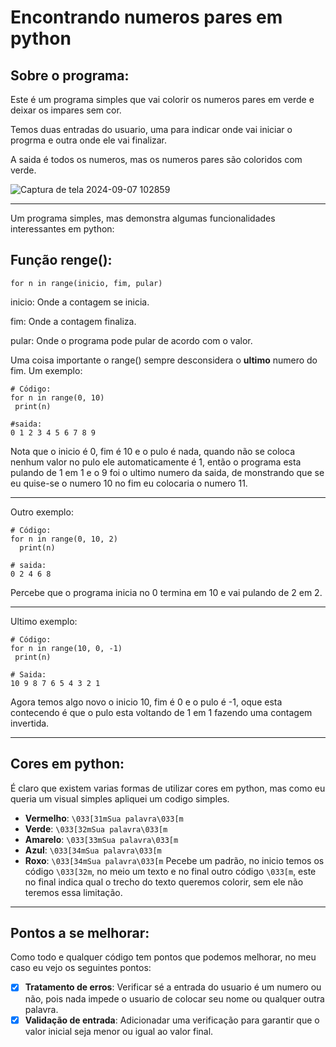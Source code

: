 # Encontrando numeros pares em python
## Sobre o programa:
Este é um programa simples que vai colorir os numeros pares em verde e deixar os impares sem cor.

Temos duas entradas do usuario, uma para indicar onde vai iniciar o progrma e outra onde ele vai finalizar.

A saida é todos os numeros, mas os numeros pares são coloridos com verde.

![Captura de tela 2024-09-07 102859](https://github.com/user-attachments/assets/ae3e6977-5290-428e-9447-75c09562ce00)
***
Um programa simples, mas demonstra algumas funcionalidades interessantes em python:
## Função renge():
````
for n in range(inicio, fim, pular)
````
inicio: Onde a contagem se inicia.

fim: Onde a contagem finaliza.

pular: Onde o programa pode pular de acordo com o valor.

Uma coisa importante o range() sempre desconsidera o **ultimo** numero do fim.
Um exemplo:
````
# Código:
for n in range(0, 10)
 print(n)

#saida:
0 1 2 3 4 5 6 7 8 9
````
Nota que o inicio é 0, fim é 10 e o pulo é nada, quando não se coloca nenhum valor no pulo ele automaticamente é 1,
então o programa esta pulando de 1 em 1 e o 9 foi o ultimo numero da saida, de monstrando que se eu quise-se o numero 10 no fim eu colocaria o
numero 11.
***
Outro exemplo:
````
# Código:
for n in range(0, 10, 2)
  print(n)

# saida:
0 2 4 6 8
````
Percebe que o programa inicia no 0 termina em 10 e vai pulando de 2 em 2.
***
Ultimo exemplo:
````
# Código:
for n in range(10, 0, -1)
 print(n)

# Saida:
10 9 8 7 6 5 4 3 2 1
````
Agora temos algo novo o inicio 10, fim é 0 e o pulo é -1, oque esta contecendo é que o pulo esta voltando de 1 em 1 
fazendo uma contagem invertida.
***
## Cores em python:
É claro que existem varias formas de utilizar cores em python, mas como eu queria um visual simples apliquei um codigo simples.
* **Vermelho**: ``\033[31mSua palavra\033[m``
* **Verde**: ``\033[32mSua palavra\033[m``
* **Amarelo**: ``\033[33mSua palavra\033[m``
* **Azul**: ``\033[34mSua palavra\033[m``
* **Roxo**: ``\033[34mSua palavra\033[m``
Pecebe um padrão, no inicio temos os código ``\033[32m``, no meio um texto e no final outro código ``\033[m``, este no final indica qual o trecho do texto queremos colorir,
sem ele não teremos essa limitação.
***
## Pontos a se melhorar:
Como todo e qualquer código tem pontos que podemos melhorar, no meu caso eu vejo os seguintes pontos:
- [x] **Tratamento de erros**: Verificar sé a entrada do usuario é um numero ou não, pois nada impede o usuario de colocar seu nome ou qualquer outra palavra.
- [x] **Validação de entrada**: Adicionadar uma verificação para garantir que o valor inicial seja menor ou igual ao valor final.
